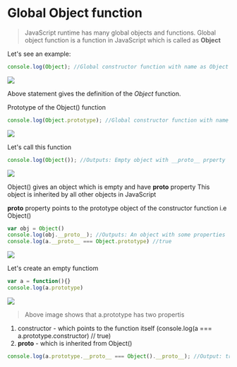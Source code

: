 # Global Object function

>JavaScript runtime has many global objects and functions.
Global object function is a function in JavaScript which is called as **Object**

Let's see an example:

```javascript
console.log(Object); //Global constructor function with name as Object
```

![](https://github.com/rupeshmi/CodeSprint/blob/dev/JavaScript/Part3/CodeSnippets/ObjectFunction.png)

Above statement gives the definition of the *Object* function. 

Prototype of the Object() function
```javascript
console.log(Object.prototype); //Global constructor function with name as Object
```
![](https://github.com/rupeshmi/CodeSprint/blob/dev/JavaScript/Part3/CodeSnippets/ObjectPrototype.png)

Let's call this function
```javascript
console.log(Object()); //Outputs: Empty object with __proto__ prperty
```
![](https://github.com/rupeshmi/CodeSprint/blob/dev/JavaScript/Part3/CodeSnippets/ObjectfromObjectfn.jpg)

Object() gives an object which is empty and have __proto__ property
This object is inherited by all other objects in JavaScript

__proto__ property points to the prototype object of the constructor function i.e Object()

```javascript
var obj = Object()
console.log(obj.__proto__); //Outputs: An object with some properties
console.log(a.__proto__ === Object.prototype) //true
```

![](https://github.com/rupeshmi/CodeSprint/blob/dev/JavaScript/Part3/CodeSnippets/ObjectObjProto.jpg)

Let's create an empty functiom
```javascript
var a = function(){}
console.log(a.prototype)
```

![](https://github.com/rupeshmi/CodeSprint/blob/dev/JavaScript/Part3/CodeSnippets/aPrototype.jpg)

>Above image shows that a.prototype has two propertis

1. constructor - which points to the function itself (console.log(a === a.prototype.constructor) // true)
2. __proto__ - which is inherited from Object() 

```javascript
console.log(a.prototype.__proto__ === Object().__proto__); //Output: true
```



